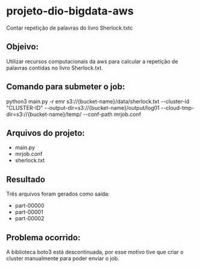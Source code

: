 # projeto-dio-bigdata-aws
Contar repetição de palavras do livro Sherlock.txtc

## Objeivo:
Utilizar recursos computacionais da aws para calcular a repetição de palavras contidas no livro Sherlock.txt.
## Comando para submeter o job:
python3 main.py -r emr s3://{bucket-name}/data/sherlock.txt --cluster-id "CLUSTER-ID" --output-dir=s3://{bucket-name}/output/log01 --cloud-tmp-dir=s3://{bucket-name}/temp/ --conf-path mrjob.conf
## Arquivos do projeto:
* main.py
* mrjob.conf
* sherlock.txt
## Resultado
Três arquivos foram gerados como saída:
* part-00000
* part-00001
* part-00002
## Problema ocorrido:
A biblioteca boto3 está descontinuada, por esse motivo tive que criar o cluster manualmente para poder enviar o job.
